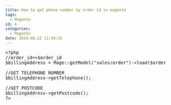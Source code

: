 ```yaml
---
title: How to get phone number by order id in magento
tags:
  - Magento
id: 4
categories:
  - Magento
date: 2014-08-22 11:59:35
---
```


<pre class="theme:github lang:php decode:true  ">&lt;?php
//order_id=&gt;$order_id
$billingAddress = Mage::getModel("sales/order")-&gt;load($order_id)-&gt;getBillingAddress();

//GET TELEPHONE NUMBER
$billingAddress-&gt;getTelephone();

//GET POSTCODE
$billingAddress-&gt;getPostcode();
?&gt;</pre>
&nbsp;